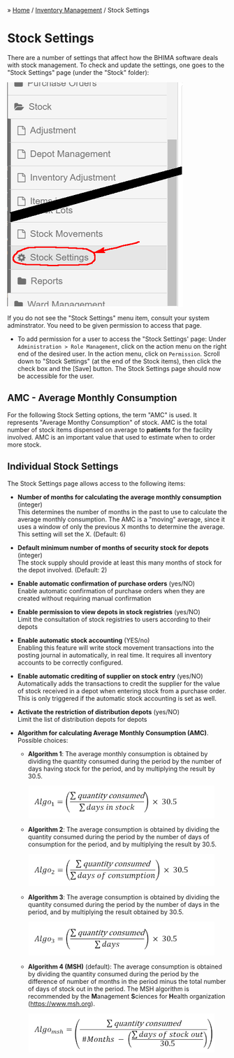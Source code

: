 &raquo; [Home](../index.md) / [Inventory Management](./index.md) / Stock Settings

# Stock Settings

There are a number of settings that affect how the BHIMA software deals with
stock management.  To check and update the settings, one goes to the "Stock
Settings" page (under the "Stock" folder):

![Stock Settings Page](./images/stock-settings-page.png)

If you do not see the "Stock Settings" menu item, consult your system
adminstrator.  You need to be given permission to access that page.

- To add permission for a user to access the "Stock Settings' page: Under
  `Administration > Role Management`, click on the action menu on the right
  end of the desired user.  In the action menu, click on `Permission`.  Scroll
  down to "Stock Settings" (at the end of the Stock items), then click the check
  box and the [Save] button.  The Stock Settings page should now be accessible
  for the user.

## AMC - Average Monthly Consumption

For the following Stock Setting options, the term "AMC" is used.  It
represents "Average Monthy Consumption" of stock.  AMC is the total number of
stock items dispensed on average to **patients** for the facility involved.
AMC is an important value that used to estimate when to order more stock.

## Individual Stock Settings
The Stock Settings page allows access to the following items:

- **Number of months for calculating the average monthly consumption** (integer)  
  This determines the number of months in the past to use to calculate the
  average monthly consumption. The AMC is a "moving" average, since it uses a
  window of only the previous X months to determine the average. This setting
  will set the X.  (Default: 6)

- **Default minimum number of months of security stock for depots** (integer)  
  The stock supply should provide at least this many months of stock for the
  depot involved. (Default: 2)

- **Enable automatic confirmation of purchase orders** (yes/NO)  
  Enable automatic confirmation of purchase orders when they are created
  without requiring manual confirmation

- **Enable permission to view depots in stock registries** (yes/NO)  
  Limit the consultation of stock registries to users according to their
  depots

- **Enable automatic stock accounting** (YES/no)  
  Enabling this feature will write stock movement transactions into the
  posting journal in automatically, in real time. It requires all inventory
  accounts to be correctly configured.

- **Enable automatic crediting of supplier on stock entry** (yes/NO)  
  Automatically adds the transactions to credit the supplier for the value of
  stock received in a depot when entering stock from a purchase order. This is
  only triggered if the automatic stock accounting is set as well.

- **Activate the restriction of distribution depots** (yes/NO)  
  Limit the list of distribution depots for depots

- **Algorithm for calculating Average Monthly Consumption (AMC)**.  Possible choices:

  - **Algorithm 1**: The average monthly consumption is obtained by
    dividing the quantity consumed during the period by the number of
    days having stock for the period, and by multiplying the result
    by 30.5.

    ![Algorithm 1](./images/algorithm1.png)

  - **Algorithm 2**: The average consumption is obtained by dividing the
    quantity consumed during the period by the number of days of
    consumption for the period, and by multiplying the result by 30.5.

    ![Algorithm 2](./images/algorithm2.png)

  - **Algorithm 3**: The average consumption is obtained by dividing the
    quantity consumed during the period by the number of days in the
    period, and by multiplying the result obtained by 30.5.

    ![Algorithm 3](./images/algorithm3.png)

  - **Algorithm 4 (MSH)** (default): The average consumption is obtained
    by dividing the quantity consumed during the period by the
    difference of number of months in the period minus the total number
    of days of stock out in the period.  The MSH algorithm is
    recommended by the **M**anagement **S**ciences for **H**ealth
    organization (https://www.msh.org).

    ![Algorithm 4 (MSH)](./images/algorithm4.png)
